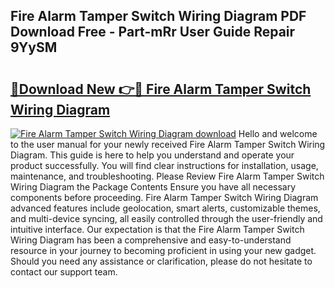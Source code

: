 ## Fire Alarm Tamper Switch Wiring Diagram PDF Download Free - Part-mRr User Guide Repair 9YySM

# <h2><a href="http://dfibvy.blite.top/?on=Fire+Alarm+Tamper+Switch+Wiring+Diagram">🔗Download New 👉🔴 Fire Alarm Tamper Switch Wiring Diagram</a></h2>

[![Fire Alarm Tamper Switch Wiring Diagram download](https://i.imgur.com/lujVjoI.png)](http://dfibvy.blite.top/?on=Fire+Alarm+Tamper+Switch+Wiring+Diagram)
Hello and welcome to the user manual for your newly received Fire Alarm Tamper Switch Wiring Diagram. This guide is here to help you understand and operate your product successfully. You will find clear instructions for installation, usage, maintenance, and troubleshooting. Please Review Fire Alarm Tamper Switch Wiring Diagram the Package Contents Ensure you have all necessary components before proceeding. Fire Alarm Tamper Switch Wiring Diagram advanced features include geolocation, smart alerts, customizable themes, and multi-device syncing, all easily controlled through the user-friendly and intuitive interface. Our expectation is that the Fire Alarm Tamper Switch Wiring Diagram has been a comprehensive and easy-to-understand resource in your journey to becoming proficient in using your new gadget. Should you need any assistance or clarification, please do not hesitate to contact our support team.
